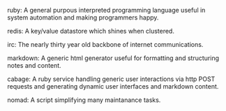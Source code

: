 ruby: A general purpous interpreted programming language useful in system automation and making programmers happy.

redis: A key/value datastore which shines when clustered.

irc: The nearly thirty year old backbone of internet communications.

markdown: A generic html generator useful for formatting and structuring notes and content.

cabage: A ruby service handling generic user interactions via http POST requests and generating dynamic user interfaces and markdown content.

nomad: A script simplifying many maintanance tasks.
